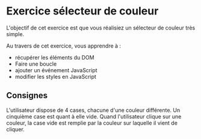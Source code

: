 # Exercice sélecteur de couleur

L'objectif de cet exercice est que vous réalisiez un sélecteur de couleur très simple.

Au travers de cet exercice, vous apprendre à :
- récupérer les éléments du DOM
- Faire une boucle
- ajouter un événement JavaScript
- modifier les styles en JavaScript

## Consignes

L'utilisateur dispose de 4 cases, chacune d'une couleur différente. Un cinquième case est quant à elle vide. Quand l'utilisateur clique sur une couleur, la case vide est remplie par la couleur sur laquelle il vient de cliquer.
